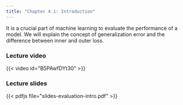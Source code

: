 ```yaml
---
title: "Chapter 4.1: Introduction"
---
```

It is a crucial part of machine learning to evaluate the performance of a model. We will explain the concept of generalization error and the difference between inner and outer loss.

<!--more-->

### Lecture video

{{< video id="B5PAwfDYt30" >}}

### Lecture slides

{{< pdfjs file="slides-evaluation-intro.pdf" >}}

